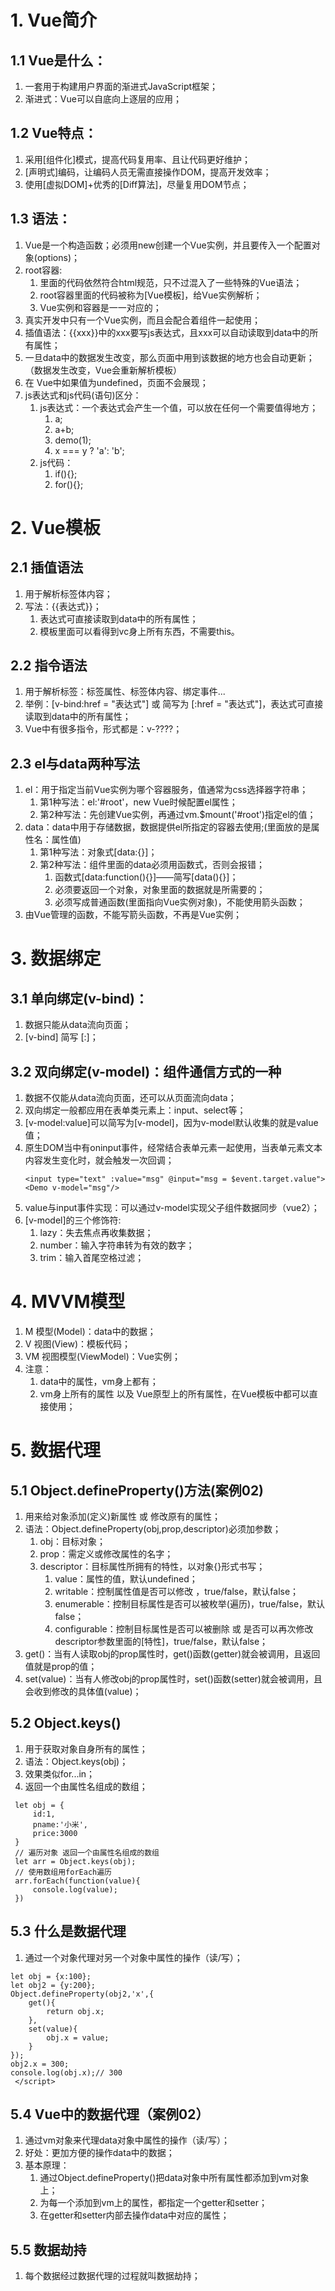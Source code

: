 # 1. Vue简介
## 1.1 Vue是什么：
   1. 一套用于构建用户界面的渐进式JavaScript框架；
   2. 渐进式：Vue可以自底向上逐层的应用；
## 1.2 Vue特点：
   1. 采用[组件化]模式，提高代码复用率、且让代码更好维护；
   2. [声明式]编码，让编码人员无需直接操作DOM，提高开发效率；
   3. 使用[虚拟DOM]+优秀的[Diff算法]，尽量复用DOM节点；
## 1.3 语法：
   1. Vue是一个构造函数；必须用new创建一个Vue实例，并且要传入一个配置对象(options)；
   2. root容器:
      1. 里面的代码依然符合html规范，只不过混入了一些特殊的Vue语法；
      2. root容器里面的代码被称为[Vue模板]，给Vue实例解析；
      3. Vue实例和容器是一一对应的；
   3. 真实开发中只有一个Vue实例，而且会配合着组件一起使用；
   4. 插值语法：{{xxx}}中的xxx要写js表达式，且xxx可以自动读取到data中的所有属性；
   5. 一旦data中的数据发生改变，那么页面中用到该数据的地方也会自动更新；（数据发生改变，Vue会重新解析模板）
   6. 在 Vue中如果值为undefined，页面不会展现；
1. js表达式和js代码(语句)区分：
   1. js表达式：一个表达式会产生一个值，可以放在任何一个需要值得地方；
      1. a;
      2. a+b;
      3. demo(1);
      4. x === y ? 'a': 'b';
   2. js代码：
      1. if(){};
      2. for(){};
# 2. Vue模板 
## 2.1 插值语法
   1. 用于解析标签体内容；
   2. 写法：{{表达式}}；
      1. 表达式可直接读取到data中的所有属性；
      2. 模板里面可以看得到vc身上所有东西，不需要this。
## 2.2 指令语法
   1. 用于解析标签：标签属性、标签体内容、绑定事件...
   2. 举例：[v-bind:href = "表达式"] 或 简写为 [:href = "表达式"]，表达式可直接读取到data中的所有属性；
   3. Vue中有很多指令，形式都是：v-????；
## 2.3 el与data两种写法
   1. el：用于指定当前Vue实例为哪个容器服务，值通常为css选择器字符串；
      1. 第1种写法：el:'#root'，new Vue时候配置el属性；
      2. 第2种写法：先创建Vue实例，再通过vm.$mount('#root')指定el的值；
   2. data：data中用于存储数据，数据提供el所指定的容器去使用;(里面放的是属性名：属性值)
      1. 第1种写法：对象式[data:{}]；
      2. 第2种写法：组件里面的data必须用函数式，否则会报错；
         1. 函数式[data:function(){}]——简写[data(){}]；
         2. 必须要返回一个对象，对象里面的数据就是所需要的；
         3. 必须写成普通函数(里面指向Vue实例对象)，不能使用箭头函数；
   3. 由Vue管理的函数，不能写箭头函数，不再是Vue实例；

# 3. 数据绑定
## 3.1 单向绑定(v-bind)：
   1. 数据只能从data流向页面；
   2. [v-bind] 简写 [:]；
   
## 3.2 双向绑定(v-model)：组件通信方式的一种
   1. 数据不仅能从data流向页面，还可以从页面流向data；
   2. 双向绑定一般都应用在表单类元素上：input、select等；
   3. [v-model:value]可以简写为[v-model]，因为v-model默认收集的就是value值；
   4. 原生DOM当中有oninput事件，经常结合表单元素一起使用，当表单元素文本内容发生变化时，就会触发一次回调；
      ```vue
      <input type="text" :value="msg" @input="msg = $event.target.value">
      <Demo v-model="msg"/>
      ``` 
   5. value与input事件实现：可以通过v-model实现父子组件数据同步（vue2）；
   6. [v-model]的三个修饰符:
      1. lazy：失去焦点再收集数据； 
      2. number：输入字符串转为有效的数字；
      3. trim：输入首尾空格过滤；

# 4. MVVM模型
1. M 模型(Model)：data中的数据；
2. V 视图(View)：模板代码；
3. VM 视图模型(ViewModel)：Vue实例；
4. 注意：
   1. data中的属性，vm身上都有；
   2. vm身上所有的属性 以及 Vue原型上的所有属性，在Vue模板中都可以直接使用；
   
# 5. 数据代理
## 5.1 Object.defineProperty()方法(案例02)
1. 用来给对象添加(定义)新属性 或 修改原有的属性； 
2. 语法：Object.defineProperty(obj,prop,descriptor)必须加参数；
   1. obj：目标对象；
   2. prop：需定义或修改属性的名字；
   3. descriptor：目标属性所拥有的特性，以对象{}形式书写；
      1. value：属性的值，默认undefined；
      2. writable：控制属性值是否可以修改 ，true/false，默认false；
      3. enumerable：控制目标属性是否可以被枚举(遍历)，true/false，默认false；
      4. configurable：控制目标属性是否可以被删除 或 是否可以再次修改descriptor参数里面的[特性]，true/false，默认false；
3. get()：当有人读取obj的prop属性时，get()函数(getter)就会被调用，且返回值就是prop的值；
4. set(value)：当有人修改obj的prop属性时，set()函数(setter)就会被调用，且会收到修改的具体值(value)；
## 5.2 Object.keys()
   1. 用于获取对象自身所有的属性；
   2. 语法：Object.keys(obj)；
   3. 效果类似for...in；
   4. 返回一个由属性名组成的数组；
   ```
    let obj = {
        id:1,
        pname:'小米',
        price:3000
    }
    // 遍历对象 返回一个由属性名组成的数组
    let arr = Object.keys(obj);
    // 使用数组用forEach遍历
    arr.forEach(function(value){
        console.log(value);
    })
   ```
## 5.3 什么是数据代理
   1. 通过一个对象代理对另一个对象中属性的操作（读/写）；
   ```
   let obj = {x:100};
   let obj2 = {y:200};
   Object.defineProperty(obj2,'x',{
       get(){
           return obj.x;
       },
       set(value){
           obj.x = value;
       }
   });
   obj2.x = 300;
   console.log(obj.x);// 300
    </script>
   ```
## 5.4 Vue中的数据代理（案例02）
   1. 通过vm对象来代理data对象中属性的操作（读/写）；
   2. 好处：更加方便的操作data中的数据；
   3. 基本原理：
      1. 通过Object.defineProperty()把data对象中所有属性都添加到vm对象上；
      2. 为每一个添加到vm上的属性，都指定一个getter和setter；
      3. 在getter和setter内部去操作data中对应的属性；
## 5.5 数据劫持
   1. 每个数据经过数据代理的过程就叫数据劫持；



   